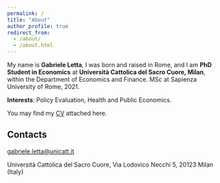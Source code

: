 ```yaml
---
permalink: /
title: "About"
author_profile: true
redirect_from: 
  - /about/
  - /about.html
---
```

My name is **Gabriele Letta**, I was born and raised in Rome, and I am **PhD Student in Economics** at **Università Cattolica del Sacro Cuore, Milan**, within the Department of Economics and Finance. 
MSc at Sapienza University of Rome, 2021.

**Interests**: Policy Evaluation, Health and Public Economics.

You may find my [CV](https://github.com/gabrieleletta97/gabriele_letta.github.io/blob/master/files/CV_Letta.pdf) attached here.

Contacts
------
[gabriele.letta@unicatt.it](mailto:gabriele.letta@unicatt.it)

Università Cattolica del Sacro Cuore, Via Lodovico Necchi 5, 20123 Milan (Italy)

